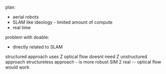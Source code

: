 plan:
- aerial robots 
- SLAM like ideology - limited amount of compute
- real time

problem with doable:
- directly related to SLAM


structured approach uses Z 
optical flow doesnt need Z unstructured approach
structureless approach - is more robust
SIM 2 real -- optical flow would work




